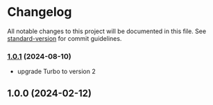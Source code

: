 # Changelog

All notable changes to this project will be documented in this file. See [standard-version](https://github.com/conventional-changelog/standard-version) for commit guidelines.

### [1.0.1](https://github.com/cheewaio/turbo-nestjs-starter/compare/v1.0.0...v1.0.1) (2024-08-10)

- upgrade Turbo to version 2

## 1.0.0 (2024-02-12)
